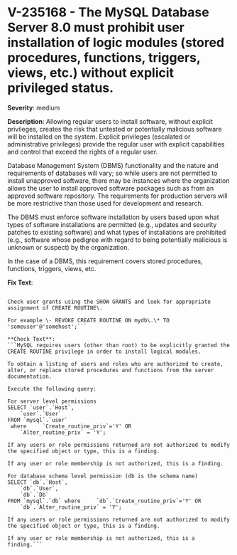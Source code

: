 # V-235168 - The MySQL Database Server 8.0 must prohibit user installation of logic modules (stored procedures, functions, triggers, views, etc.) without explicit privileged status.

**Severity**: medium

**Description**:
Allowing regular users to install software, without explicit privileges, creates the risk that untested or potentially malicious software will be installed on the system. Explicit privileges (escalated or administrative privileges) provide the regular user with explicit capabilities and control that exceed the rights of a regular user.

Database Management System (DBMS) functionality and the nature and requirements of databases will vary; so while users are not permitted to install unapproved software, there may be instances where the organization allows the user to install approved software packages such as from an approved software repository. The requirements for production servers will be more restrictive than those used for development and research.

The DBMS must enforce software installation by users based upon what types of software installations are permitted (e.g., updates and security patches to existing software) and what types of installations are prohibited (e.g., software whose pedigree with regard to being potentially malicious is unknown or suspect) by the organization. 

In the case of a DBMS, this requirement covers stored procedures, functions, triggers, views, etc.

**Fix Text**:
```MySQL requires users \(other than root\) to be explicitly granted the CREATE ROUTINE privilege in order to install logical modules\. 

Check user grants using the SHOW GRANTS and look for appropriate assignment of CREATE ROUTINE\. 

For example \- REVOKE CREATE ROUTINE ON mydb\.\* TO 'someuser'@'somehost';```

**Check Text**:
```MySQL requires users (other than root) to be explicitly granted the CREATE ROUTINE privilege in order to install logical modules.

To obtain a listing of users and roles who are authorized to create, alter, or replace stored procedures and functions from the server documentation.

Execute the following query:

For server level permissions
SELECT `user`.`Host`,
    `user`.`User`
FROM `mysql`.`user`
 where     `Create_routine_priv`='Y' OR
    `Alter_routine_priv` = 'Y';

If any users or role permissions returned are not authorized to modify the specified object or type, this is a finding. 

If any user or role membership is not authorized, this is a finding.

For database schema level permission (db is the schema name)
SELECT `db`.`Host`,
    `db`.`User`,
    `db`.`Db`
FROM `mysql`.`db` where     `db`.`Create_routine_priv`='Y' OR
    `db`.`Alter_routine_priv` = 'Y';

If any users or role permissions returned are not authorized to modify the specified object or type, this is a finding. 

If any user or role membership is not authorized, this is a finding.```
